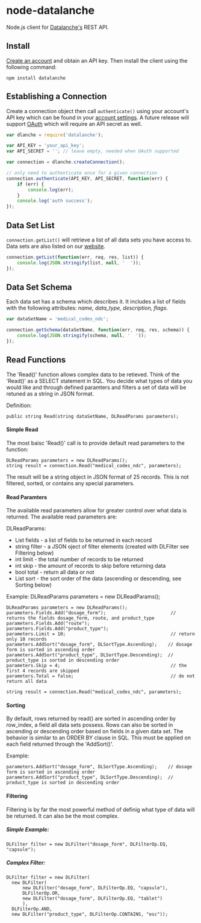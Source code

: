 node-datalanche
===============

Node.js client for [Datalanche's](https://www.datalanche.com) REST API.

## Install

[Create an account](https://www.datalanche.com/signup) and obtain an API key. Then install the client using the
 following command:

    npm install datalanche
 
## Establishing a Connection

Create a connection object then call `authenticate()` using your account's API key which can be found in your 
[account settings](https://www.datalanche.com/account). A future release will support 
[OAuth](http://en.wikipedia.org/wiki/OAuth) which will require an API secret as well.

```js
var dlanche = require('datalanche');

var API_KEY = 'your_api_key';
var API_SECRET = ''; // leave empty, needed when OAuth supported

var connection = dlanche.createConnection();

// only need to authenticate once for a given connection
connection.authenticate(API_KEY, API_SECRET, function(err) {
    if (err) {
        console.log(err);
    }
    console.log('auth success');
});
```
    
## Data Set List

`connection.getList()` will retrieve a list of all data sets you have access to. Data sets are also listed on our 
[website](https://www.datalanche.com/datasets).

```js
connection.getList(function(err, req, res, list)) {
    console.log(JSON.stringify(list, null, '  '));
});
```
 
## Data Set Schema

Each data set has a schema which describes it. It includes a list of fields with the following attributes: 
*name, data_type, description, flags*.

```js
var dataSetName = 'medical_codes_ndc';

connection.getSchema(dataSetName, function(err, req, res, schema)) {
    console.log(JSON.stringify(schema, null, '  '));
});
```

## Read Functions

The 'Read()' function allows complex data to be retieved. Think of the 'Read()' as a SELECT statement in SQL. You decide what types of data you would like and through defined paramters and filters a set of data will be retuned as a string in JSON format.

Definition:

    public string Read(string dataSetName, DLReadParams parameters);
    
#### Simple Read

The most baisc 'Read()' call is to provide default read parameters to the function:

    DLReadParams parameters = new DLReadParams();
    string result = connection.Read("medical_codes_ndc", parameters);

The result will be a string object in JSON format of 25 records. This is not filtered, sorted, or contains any special parameters.

#### Read Paramters

The available read parameters allow for greater control over what data is returned. The available read parameters are:

DLReadParams:
* List<string> fields - a list of fields to be returned in each record
* string filter - a JSON oject of filter elements (created with DLFilter see Filtering below)
* int limit - the total number of records to be returned
* int skip - the amount of records to skip before returning data
* bool total - return all data or not
* List<DLSortStruct> sort - the sort order of the data (ascending or descending, see Sorting below)

Example:
DLReadParams parameters = new DLReadParams();
    
    DLReadParams parameters = new DLReadParams();
    parameters.Fields.Add("dosage_form");                        // returns the fields dosage_form, route, and product_type
    parameters.Fields.Add("route");
    parameters.Fields.Add("product_type");
    parameters.Limit = 10;                                       // return only 10 records
    parameters.AddSort("dosage_form", DLSortType.Ascending);    // dosage form is sorted in ascending order
    parameters.AddSort("product_type", DLSortType.Descending);  // product_type is sorted in descending order
    parameters.Skip = 4;                                         // the first 4 records are skipped
    parameters.Total = false;                                    // do not return all data

    string result = connection.Read("medical_codes_ndc", parameters);
    
#### Sorting

By default, rows returned by read() are sorted in ascending order by row_index, a field all data sets possess. Rows can also be sorted in ascending or descending order based on fields in a given data set. The behavior is similar to an ORDER BY clause in SQL.
This must be applied on each field returned through the 'AddSort()'.

Example:

    parameters.AddSort("dosage_form", DLSortType.Ascending);    // dosage form is sorted in ascending order
    parameters.AddSort("product_type", DLSortType.Descending);  // product_type is sorted in descending order


#### Filtering

Filtering is by far the most powerful method of definig what type of data will be returned. It can also be the most complex.

##### Simple Example:

    DLFilter filter = new DLFilter("dosage_form", DLFilterOp.EQ, "capsule");
    
##### Complex Filter:

    DLFilter filter = new DLFilter(
      new DLFilter(
          new DLFilter("dosage_form", DLFilterOp.EQ, "capsule"),
          DLFilterOp.OR,
          new DLFilter("dosage_form", DLFilterOp.EQ, "tablet")
          ),
      DLFilterOp.AND,
      new DLFilter("product_type", DLFilterOp.CONTAINS, "esc"));
